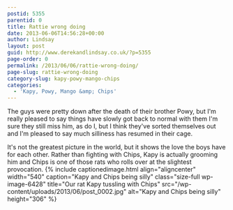 ```yaml
---
postid: 5355
parentid: 0
title: Rattie wrong doing
date: 2013-06-06T14:56:28+00:00
author: Lindsay
layout: post
guid: http://www.derekandlindsay.co.uk/?p=5355
page-order: 0
permalink: /2013/06/06/rattie-wrong-doing/
page-slug: rattie-wrong-doing
category-slug: kapy-powy-mango-chips
categories:
  - 'Kapy, Powy, Mango &amp; Chips'
---
```

The guys were pretty down after the death of their brother Powy, but I'm really pleased to say things have slowly got back to normal with them I'm sure they still miss him, as do I, but I think they've sorted themselves out and I'm pleased to say much silliness has resumed in their cage.

It's not the greatest picture in the world, but it shows the love the boys have for each other. Rather than fighting with Chips, Kapy is actually grooming him and Chips is one of those rats who rolls over at the slightest provocation. {% include captionedimage.html align="aligncenter" width="540" caption="Kapy and Chips being silly" class="size-full wp-image-6428" title="Our rat Kapy tussling with Chips" src="/wp-content/uploads/2013/06/post_0002.jpg" alt="Kapy and Chips being silly" height="306" %}